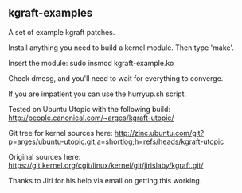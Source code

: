 kgraft-examples
---------------

A set of example kgraft patches.

Install anything you need to build a kernel module.
Then type 'make'.

Insert the module:
sudo insmod kgraft-example.ko

Check dmesg, and you'll need to wait for everything to converge.

If you are impatient you can use the hurryup.sh script.

Tested on Ubuntu Utopic with the following build:
http://people.canonical.com/~arges/kgraft-utopic/

Git tree for kernel sources here:
http://zinc.ubuntu.com/git?p=arges/ubuntu-utopic.git;a=shortlog;h=refs/heads/kgraft-utopic

Original sources here:
https://git.kernel.org/cgit/linux/kernel/git/jirislaby/kgraft.git/

Thanks to Jiri for his help via email on getting this working.

